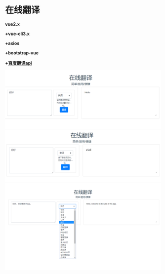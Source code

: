 #  在线翻译
<b>
vue2.x<br>

+vue-cli3.x<br>

+axios<br>

+bootstrap-vue<br>

+[百度翻译api](http://api.fanyi.baidu.com/api/trans/product/index)

</b>

![Image](./sample-img/sample0.PNG)
![Image](./sample-img/sample1.PNG)
![Image](./sample-img/sample2.png)